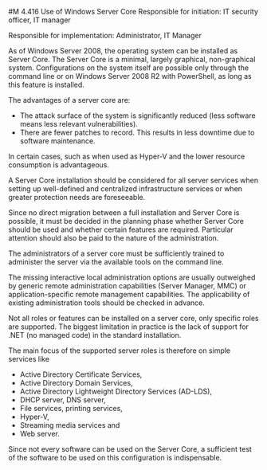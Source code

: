 #M 4.416 Use of Windows Server Core
Responsible for initiation: IT security officer, IT manager

Responsible for implementation: Administrator, IT Manager

As of Windows Server 2008, the operating system can be installed as Server Core. The Server Core is a minimal, largely graphical, non-graphical system. Configurations on the system itself are possible only through the command line or on Windows Server 2008 R2 with PowerShell, as long as this feature is installed.

The advantages of a server core are:

* The attack surface of the system is significantly reduced (less software means less relevant vulnerabilities).
* There are fewer patches to record. This results in less downtime due to software maintenance.


In certain cases, such as when used as Hyper-V and the lower resource consumption is advantageous.

A Server Core installation should be considered for all server services when setting up well-defined and centralized infrastructure services or when greater protection needs are foreseeable.

Since no direct migration between a full installation and Server Core is possible, it must be decided in the planning phase whether Server Core should be used and whether certain features are required. Particular attention should also be paid to the nature of the administration.

The administrators of a server core must be sufficiently trained to administer the server via the available tools on the command line.

The missing interactive local administration options are usually outweighed by generic remote administration capabilities (Server Manager, MMC) or application-specific remote management capabilities. The applicability of existing administration tools should be checked in advance.

Not all roles or features can be installed on a server core, only specific roles are supported. The biggest limitation in practice is the lack of support for .NET (no managed code) in the standard installation.

The main focus of the supported server roles is therefore on simple services like

* Active Directory Certificate Services,
* Active Directory Domain Services,
* Active Directory Lightweight Directory Services (AD-LDS),
* DHCP server, DNS server,
* File services, printing services,
* Hyper-V,
* Streaming media services and
* Web server.


Since not every software can be used on the Server Core, a sufficient test of the software to be used on this configuration is indispensable.




